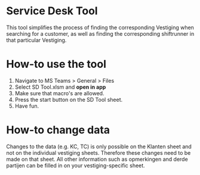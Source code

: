 # Service Desk Tool
This tool simplifies the process of finding the corresponding Vestiging when searching for a customer, as well as finding the corresponding shiftrunner in that particular Vestiging. 

# How-to use the tool
1. Navigate to MS Teams > General > Files
2. Select SD Tool.xlsm and <b>open in app</b>
3. Make sure that macro's are allowed.
4. Press the start button on the SD Tool sheet.
5. Have fun. 


# How-to change data
Changes to the data (e.g. KC, TC) is only possible on the Klanten sheet and not on the individual vestiging sheets. 
Therefore these changes need to be made on that sheet. All other information such as opmerkingen and derde partijen can be filled in on your vestiging-specific sheet. 

